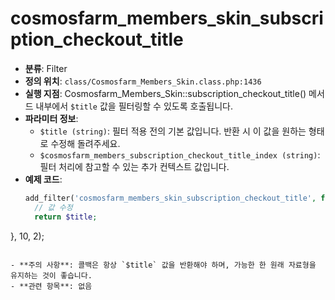 # cosmosfarm_members_skin_subscription_checkout_title

- **분류**: Filter
- **정의 위치**: `class/Cosmosfarm_Members_Skin.class.php:1436`
- **실행 지점**: Cosmosfarm_Members_Skin::subscription_checkout_title() 메서드 내부에서 `$title` 값을 필터링할 수 있도록 호출됩니다.
- **파라미터 정보**:
  - `$title (string)`: 필터 적용 전의 기본 값입니다. 반환 시 이 값을 원하는 형태로 수정해 돌려주세요.
  - `$cosmosfarm_members_subscription_checkout_title_index (string)`: 필터 처리에 참고할 수 있는 추가 컨텍스트 값입니다.
- **예제 코드**:
  ```php
  add_filter('cosmosfarm_members_skin_subscription_checkout_title', function($title, $cosmosfarm_members_subscription_checkout_title_index) {
    // 값 수정
    return $title;
}, 10, 2);
  ```

- **주의 사항**: 콜백은 항상 `$title` 값을 반환해야 하며, 가능한 한 원래 자료형을 유지하는 것이 좋습니다.
- **관련 항목**: 없음

